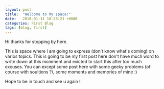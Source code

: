 ```yaml
---
layout: post
title:  "Welcome to My space!"
date:   2016-01-11 18:23:21 +0000
categories: First Blog
tags: [blog, first]
---
```

Hi thanks for stopping by here.

This is space where I am going to express (don't know what's coming) on varios topics. This is going to be my first post here don't have much word to write down at this momment and exicted to start this after too much excuses. You can except some post here with some geeky problems (of course with soultions ?), some moments and memories of mine :)

Hope to be in touch and see u again !
